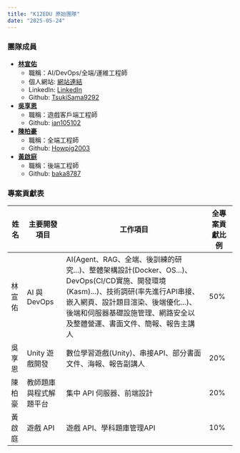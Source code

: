 ```yaml
---
title: "K12EDU 原始團隊"
date: "2025-05-24"
---
```


### 團隊成員

- **[林宣佑](/about/people/xuanyoulin)**
    - 職稱：AI/DevOps/全端/運維工程師
    - 個人網站: [網站連結](https://tsukisama9292.github.io/blog/)
    - LinkedIn: [LinkedIn](https://www.linkedin.com/in/xuan-you-lin-tsukisama9292/)
    - Github: [TsukiSama9292](https://github.com/TsukiSama9292)
- **[吳享恩](/about/people/hsiangenwu)**
    - 職稱：遊戲客戶端工程師
    - Github: [ian105102](https://github.com/ian105102)
- **[陳柏豪](/about/people/pohaochen)**
    - 職稱：全端工程師
    - Github: [Howpig2003](https://github.com/Howpig2003)
- **[黃啟庭](/about/people/chitinghuang)**
    - 職稱：後端工程師
    - Github: [baka8787](https://github.com/baka8787)

### 專案貢獻表

| 姓名   | 主要開發項目         | 工作項目                                 | 全專案貢獻比例 |
|-------|---------------------|------------------------------------------|----------------|
| 林宣佑 | AI 與 DevOps        | AI(Agent、RAG、全端、後訓練的研究...)、整體架構設計(Docker、OS...)、DevOps(CI/CD實施、開發環境(Kasm)...)、技術調研(率先進行API串接、嵌入網頁、設計題目渲染、後端優化...)、後端和伺服器基礎設施管理、網路安全以及整體營運、書面文件、簡報、報告主講人   | 50%            |
| 吳享恩 | Unity 遊戲開發       | 數位學習遊戲(Unity)、串接API、部分書面文件、海報、報告副講人       | 20%            |
| 陳柏豪 | 教師題庫與程式解題平台        | 集中 API 伺服器、前端設計 | 20%         |
| 黃啟庭 | 遊戲 API            | 遊戲 API、學科題庫管理API             | 10%            |